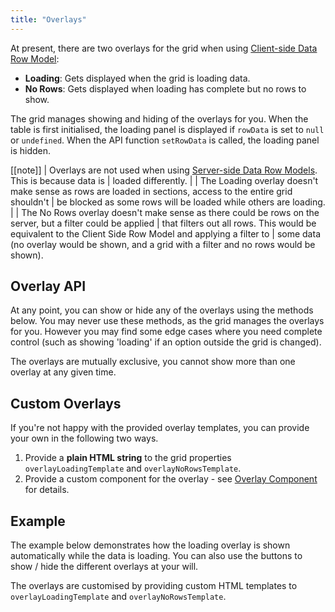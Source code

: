 ```yaml
---
title: "Overlays"
---
```


At present, there are two overlays for the grid when using [Client-side Data Row Model](/client-side-model/):

- **Loading**: Gets displayed when the grid is loading data.
- **No Rows**: Gets displayed when loading has complete but no rows to show.

The grid manages showing and hiding of the overlays for you. When the table is first initialised, the loading panel is displayed if `rowData` is set to `null` or `undefined`. When the API function `setRowData` is called, the loading panel is hidden.

[[note]]
| Overlays are not used when using [Server-side Data Row Models](/row-models/). This is because data is
| loaded differently.
|
| The Loading overlay doesn't make sense as rows are loaded in sections, access to the entire grid shouldn't
| be blocked as some rows will be loaded while others are loading.
|
| The No Rows overlay doesn't make sense as there could be rows on the server, but a filter could be applied
| that filters out all rows. This would be equivalent to the Client Side Row Model and applying a filter to
| some data (no overlay would be shown, and a grid with a filter and no rows would be shown).

## Overlay API

At any point, you can show or hide any of the overlays using the methods below. You may never use these methods, as the grid manages the overlays for you. However you may find some edge cases where you need complete control (such as showing 'loading' if an option outside the grid is changed).

<api-documentation source='grid-api/api.json' section='overlays' config='{"overrideBottomMargin":"1rem"}'></api-documentation>

The overlays are mutually exclusive, you cannot show more than one overlay at any given time.

## Custom Overlays

If you're not happy with the provided overlay templates, you can provide your own in the following two ways.

1. Provide a **plain HTML string** to the grid properties `overlayLoadingTemplate` and `overlayNoRowsTemplate`. 
1. Provide a custom component for the overlay - see [Overlay Component](/component-overlay/) for details.


## Example

The example below demonstrates how the loading overlay is shown automatically while the data is loading. You can also use the buttons to show / hide the different overlays at your will. 

The overlays are customised by providing custom HTML templates to `overlayLoadingTemplate` and `overlayNoRowsTemplate`.

<grid-example title='Overlays' name='overlays' type='mixed' options='{ "exampleHeight": 580 }'></grid-example>



